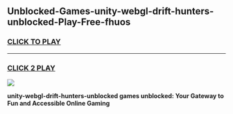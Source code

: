 
## Unblocked-Games-unity-webgl-drift-hunters-unblocked-Play-Free-fhuos
<h3>
<a href="https://premium76.site?title=unity-webgl-drift-hunters-unblocked&ref=18A1">CLICK TO PLAY</a></h3>
<hr>

<h3>
<a href="https://premium76.site?title=unity-webgl-drift-hunters-unblocked&ref=18A1">CLICK 2 PLAY</a>
  
</h3>

<a href="https://premium76.site?title=unity-webgl-drift-hunters-unblocked&ref=18A1"><img src="https://clearcache.store/games.png"></a>


**unity-webgl-drift-hunters-unblocked games unblocked: Your Gateway to Fun and Accessible Online Gaming**
